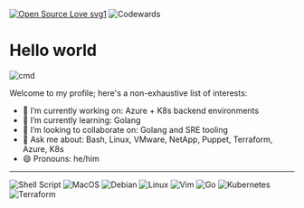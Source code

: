 [![Open Source Love svg1](https://badges.frapsoft.com/os/v1/open-source.svg?v=103)](https://github.com/ellerbrock/open-source-badges/)
![Codewards](https://www.codewars.com/users/v4ld3r5/badges/micro)

# Hello world
![cmd]([https://media.giphy.com/media/vFKqnCdLPNOKc/giphy.gif](https://i.giphy.com/media/v1.Y2lkPTc5MGI3NjExOHl2cDZvN3ZnaDZjaXd0YjRtOXNqcWJwd3oydTZhMDIyOWJiN3FkNyZlcD12MV9pbnRlcm5hbF9naWZfYnlfaWQmY3Q9Zw/Lny6Rw04nsOOc/giphy.gif))

Welcome to my profile; here's a non-exhaustive list of interests:

- 🔭 I’m currently working on: Azure + K8s backend environments
- 🌱 I’m currently learning: Golang
- 👯 I’m looking to collaborate on: Golang and SRE tooling
- 💬 Ask me about: Bash, Linux, VMware, NetApp, Puppet, Terraform, Azure, K8s
- 😄 Pronouns: he/him

___
<!--- https://dev.to/envoy_/150-badges-for-github-pnk --->
![Shell Script](https://img.shields.io/badge/shell_script-%23121011.svg?style=for-the-badge&logo=gnu-bash&logoColor=white)
![MacOS](https://img.shields.io/badge/mac%20os-000000?style=for-the-badge&logo=apple&logoColor=white)
![Debian](https://img.shields.io/badge/Debian-A81D33?style=for-the-badge&logo=debian&logoColor=white)
![Linux](https://img.shields.io/badge/Linux-FCC624?style=for-the-badge&logo=linux&logoColor=black)
![Vim](https://img.shields.io/badge/VIM-%2311AB00.svg?&style=for-the-badge&logo=vim&logoColor=white)
![Go](https://img.shields.io/badge/go-%2300ADD8.svg?style=for-the-badge&logo=go&logoColor=white)
![Kubernetes](https://img.shields.io/badge/kubernetes-%23326ce5.svg?style=for-the-badge&logo=kubernetes&logoColor=white)
![Terraform](https://img.shields.io/badge/terraform-%235835CC.svg?style=for-the-badge&logo=terraform&logoColor=white)
